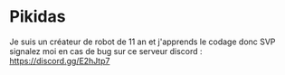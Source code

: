 # Pikidas
Je suis un créateur de robot de 11 an et j'apprends le codage donc SVP signalez moi en cas de bug sur ce serveur discord : https://discord.gg/E2hJtp7
